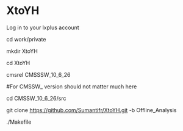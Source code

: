 # XtoYH

Log in to your lxplus account

cd work/private

mkdir XtoYH

cd XtoYH

cmsrel CMSSSW_10_6_26  

#For CMSSW_ version should not matter much here

cd CMSSW_10_6_26/src

git clone https://github.com/Sumantifr/XtoYH.git -b Offline_Analysis

./Makefile
